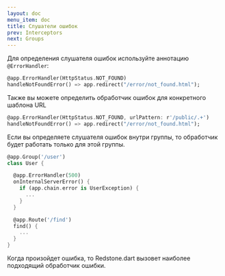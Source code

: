 ```yaml
---
layout: doc
menu_item: doc
title: Слушатели ошибок
prev: Interceptors
next: Groups
---
```

Для определения слушателя ошибок используйте аннотацию `@ErrorHandler`:

```dart
@app.ErrorHandler(HttpStatus.NOT_FOUND)
handleNotFoundError() => app.redirect("/error/not_found.html");
```

Также вы можете определить обработчик ошибок для конкретного шаблона URL

```dart
@app.ErrorHandler(HttpStatus.NOT_FOUND, urlPattern: r'/public/.+')
handleNotFoundError() => app.redirect("/error/not_found.html");
```

Если вы определяете слушателя ошибок внутри группы, то обработчик будет работать только для этой группы.

```dart
@app.Group('/user')
class User {

  @app.ErrorHandler(500)
  onInternalServerError() {
    if (app.chain.error is UserException) {
      ...
    } 
  }

  @app.Route('/find')
  find() {
    ...
  }
}
```

Когда произойдет ошибка, то Redstone.dart вызовет наиболее подходящий обработчик ошибки.

